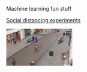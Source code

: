 Machine learning fun stuff 

[Social distancing experiments](./social_distancing/)

<img src="./social_distancing/images/distancing.png" width="35%" align="left">
